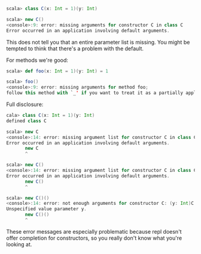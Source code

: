 ```scala
scala> class C(x: Int = 1)(y: Int)

scala> new C()
<console>:9: error: missing arguments for constructor C in class C
Error occurred in an application involving default arguments.
```

This does not tell you that an entire parameter list is missing. You might be tempted to think that there's a problem with the default.

For methods we're good:
```scala
scala> def foo(x: Int = 1)(y: Int) = 1

scala> foo()
<console>:9: error: missing arguments for method foo;
follow this method with `_' if you want to treat it as a partially applied function
```
Full disclosure:
```scala
cala> class C(x: Int = 1)(y: Int)
defined class C

scala> new C
<console>:14: error: missing argument list for constructor C in class C
Error occurred in an application involving default arguments.
       new C
       ^

scala> new C()
<console>:14: error: missing argument list for constructor C in class C
Error occurred in an application involving default arguments.
       new C()
       ^

scala> new C()()
<console>:14: error: not enough arguments for constructor C: (y: Int)C.
Unspecified value parameter y.
       new C()()
       ^
```
These error messages are especially problematic because repl doesn't offer completion for constructors, so you really don't know what you're looking at.
